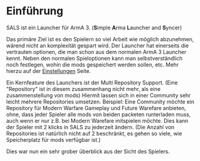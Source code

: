 # Einführung

SALS ist ein Launcher für ArmA 3. (**S**imple **A**rma **L**auncher and **S**yncer)

Das primäre Ziel ist es den Spielern so viel Arbeit wie möglich abzunehmen, wärend nicht an komplexität gespart wird. Der Launcher hat einerseits die vertrauten optionen, die man schon aus dem normalen ArmA 3 Launcher kennt. Neben den normalen Spieloptionen kann man selbstverständlich noch festlegen, wohin die mods gespeichert werden sollen, etc. Mehr hierzu auf der [Einstellungen](/de/spieler/config) Seite.

Ein Kernfeature des Launchers ist der Multi Repository Support. (Eine "Repository" ist in diesem zusammenhang nicht mehr, als eine zusammenstellung von mods) Hiermit lassen sich in einer Community sehr leicht mehrere Repositories umsetzen. Beispiel: Eine Community möchte ein Repository für Modern Warfare Gameplay und Future Warefare anbieten, ohne, dass jeder Spieler alle mods von beiden packeten runterladen muss, auch wenn er nur z.B. bei Modern Warefare mitspielen möchte. Dies kann der Spieler mit 2 klicks in SALS zu jederzeit ändern. (Die Anzahl von Repositories ist natürlich nicht auf 2 beschränkt, es gehen so viele, wie Speicherplatz für mods verfügbar ist.)

Dies war nun ein sehr grober überblick aus der Sicht des Spielers.